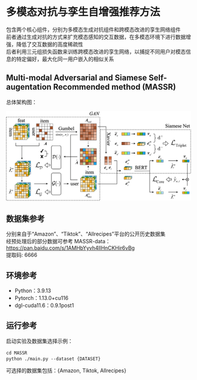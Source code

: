 # 多模态对抗与孪生自增强推荐方法

包含两个核心组件，分别为多模态生成对抗组件和跨模态改进的孪生网络组件<br>
前者通过生成对抗的方式来扩充模态感知的交互数据，在多模态环境下进行数据增强，降低了交互数据的高度稀疏性<br>
后者利用三元组损失函数来训练跨模态改进的孪生网络，以捕捉不同用户对模态信息的特定偏好，最大化同一用户嵌入的相似关系<br>



<h2>Multi-modal Adversarial and Siamese Self-augentation Recommended method (MASSR)</h2>
总体架构图：<br>
<p align="center">
<img src="./MASSR.png" alt="MASSR" />
</p>



<h2>数据集参考</h2>

分别来自于“Amazon”、“Tiktok”、“Allrecipes”平台的公开历史数据集<br>
经预处理后的部分数据可参考 MASSR-data：<br>
https://pan.baidu.com/s/1AMHbYyvh4IlHnCKHir6vBg<br>
提取码: 6666



<h2>环境参考</h2>

* Python：3.9.13
* Pytorch：1.13.0+cu116
* dgl-cuda11.6：0.9.1post1



<h2>运行参考</h2>

启动实验及数据集选择示例：<br>
```
cd MASSR
python ./main.py --dataset {DATASET}
```
可选择的数据集包括：{Amazon, Tiktok, Allrecipes}<br>



<!-- @QCC 更新于 2025-3-14 -->
